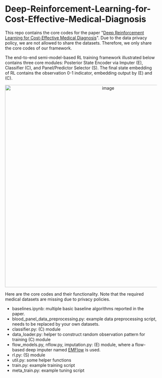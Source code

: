 # Deep-Reinforcement-Learning-for-Cost-Effective-Medical-Diagnosis
This repo contains the core codes for the paper "[Deep Reinforcement Learning for Cost-Effective Medical Diagnosis](https://openreview.net/forum?id=0WVNuEnqVu)". Due to the data privacy policy, we are not allowed to share the datasets. Therefore, we only share the core codes of our framework. 

The end-to-end semi-model-based RL training framework illustrated below contains three core modules: Posterior State Encoder via Imputer (E), Classifier (C), and Panel/Predictor Selector (S). The final state embedding of RL contains the observation 0-1 indicator, embedding output by (E) and (C).
<p align="center">
<img width="668" alt="image" src="https://user-images.githubusercontent.com/41489420/221870344-4b573367-0801-47f3-a644-f537f7d78271.png">
</p>

Here are the core codes and their functionality. Note that the required medical datasets are missing due to privacy policies.

- baselines.ipynb: multiple basic baseline algorithms reported in the paper.
- blood_panel_data_preprocessing.py: example data preprocessing script, needs to be replaced by your own datasets.
- classifier.py: (C) module
- data_loader.py: helper to construct random observation pattern for training (C) module 
- flow_models.py, nflow.py, imputation.py: (E) module, where a flow-based deep imputer named [EMFlow](https://github.com/guipenaufv/EMFlow) is used.
- rl.py: (S) module
- util.py: some helper functions
- train.py: example training script
- meta_train.py: example tuning script
